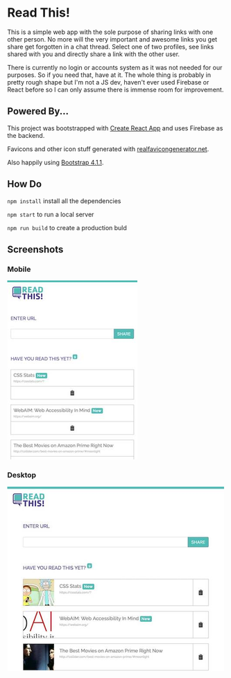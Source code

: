# Read This!

This is a simple web app with the sole purpose of sharing links with one other person. No more will the very important and awesome links you get share get forgotten in a chat thread. Select one of two profiles, see links shared with you and directly share a link with the other user. 

There is currently no login or accounts system as it was not needed for our purposes. So if you need that, have at it. The whole thing is probably in pretty rough shape but I'm not a JS dev, haven't ever used Firebase or React before so I can only assume there is immense room for improvement.

## Powered By...

This project was bootstrapped with [Create React App](https://github.com/facebookincubator/create-react-app) and uses Firebase as the backend.

Favicons and other icon stuff generated with [realfavicongenerator.net](https://realfavicongenerator.net/). 

Also happily using [Bootstrap 4.1.1](http://getbootstrap.com).

## How Do
`npm install` install all the dependencies

`npm start` to run a local server

`npm run build` to create a production buld 

## Screenshots

### Mobile
![Mobile View](/screenshots/mobile.jpg?raw=true&v1 "Mobile View")

### Desktop
![Desktop View](/screenshots/desktop.jpg?raw=true&v1 "Desktop View")